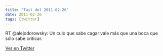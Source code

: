 ```yaml
---
title: "Tuit del 2011-02-26"
date: 2011-02-26
tags: [twitter]
---
```


RT @alejodorowsky: Un culo que sabe cagar vale más que una boca que sólo sabe criticar.



[Ver en Twitter](https://twitter.com/i/web/status/41532871030222848)
